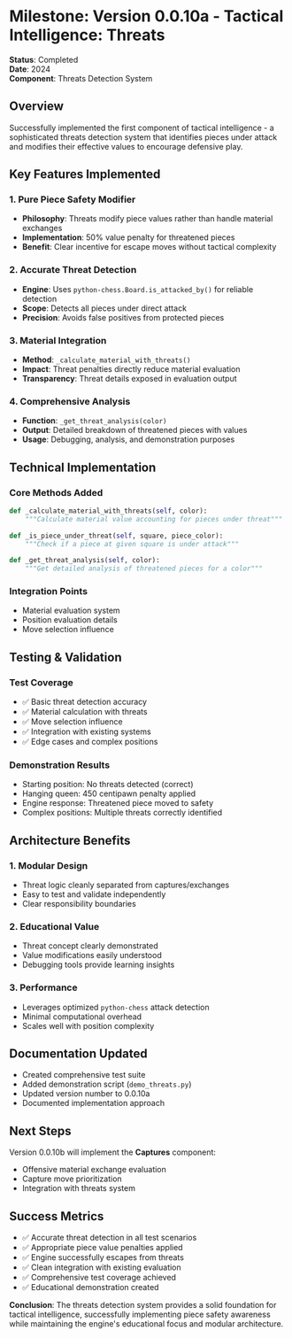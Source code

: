 # Milestone: Version 0.0.10a - Tactical Intelligence: Threats

**Status**: Completed  
**Date**: 2024  
**Component**: Threats Detection System

## Overview

Successfully implemented the first component of tactical intelligence - a sophisticated threats detection system that identifies pieces under attack and modifies their effective values to encourage defensive play.

## Key Features Implemented

### 1. Pure Piece Safety Modifier
- **Philosophy**: Threats modify piece values rather than handle material exchanges
- **Implementation**: 50% value penalty for threatened pieces
- **Benefit**: Clear incentive for escape moves without tactical complexity

### 2. Accurate Threat Detection
- **Engine**: Uses `python-chess.Board.is_attacked_by()` for reliable detection
- **Scope**: Detects all pieces under direct attack
- **Precision**: Avoids false positives from protected pieces

### 3. Material Integration
- **Method**: `_calculate_material_with_threats()`
- **Impact**: Threat penalties directly reduce material evaluation
- **Transparency**: Threat details exposed in evaluation output

### 4. Comprehensive Analysis
- **Function**: `_get_threat_analysis(color)`
- **Output**: Detailed breakdown of threatened pieces with values
- **Usage**: Debugging, analysis, and demonstration purposes

## Technical Implementation

### Core Methods Added
```python
def _calculate_material_with_threats(self, color):
    """Calculate material value accounting for pieces under threat"""
    
def _is_piece_under_threat(self, square, piece_color):
    """Check if a piece at given square is under attack"""
    
def _get_threat_analysis(self, color):
    """Get detailed analysis of threatened pieces for a color"""
```

### Integration Points
- Material evaluation system
- Position evaluation details
- Move selection influence

## Testing & Validation

### Test Coverage
- ✅ Basic threat detection accuracy
- ✅ Material calculation with threats
- ✅ Move selection influence
- ✅ Integration with existing systems
- ✅ Edge cases and complex positions

### Demonstration Results
- Starting position: No threats detected (correct)
- Hanging queen: 450 centipawn penalty applied
- Engine response: Threatened piece moved to safety
- Complex positions: Multiple threats correctly identified

## Architecture Benefits

### 1. Modular Design
- Threat logic cleanly separated from captures/exchanges
- Easy to test and validate independently
- Clear responsibility boundaries

### 2. Educational Value
- Threat concept clearly demonstrated
- Value modifications easily understood
- Debugging tools provide learning insights

### 3. Performance
- Leverages optimized `python-chess` attack detection
- Minimal computational overhead
- Scales well with position complexity

## Documentation Updated

- Created comprehensive test suite
- Added demonstration script (`demo_threats.py`)
- Updated version number to 0.0.10a
- Documented implementation approach

## Next Steps

Version 0.0.10b will implement the **Captures** component:
- Offensive material exchange evaluation
- Capture move prioritization
- Integration with threats system

## Success Metrics

- ✅ Accurate threat detection in all test scenarios
- ✅ Appropriate piece value penalties applied
- ✅ Engine successfully escapes from threats
- ✅ Clean integration with existing evaluation
- ✅ Comprehensive test coverage achieved
- ✅ Educational demonstration created

**Conclusion**: The threats detection system provides a solid foundation for tactical intelligence, successfully implementing piece safety awareness while maintaining the engine's educational focus and modular architecture.
